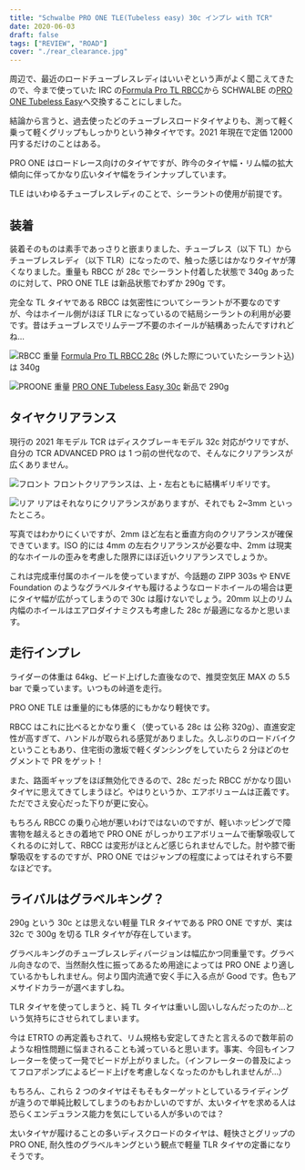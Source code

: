 ```yaml
---
title: "Schwalbe PRO ONE TLE(Tubeless easy) 30c インプレ with TCR"
date: 2020-06-03
draft: false
tags: ["REVIEW", "ROAD"]
cover: "./rear_clearance.jpg"
---
```


周辺で、最近のロードチューブレスレディはいいぞという声がよく聞こえてきたので、今まで使っていた IRC の[Formula Pro TL RBCC](https://amzn.to/3eJaIWs)から SCHWALBE の[PRO ONE Tubeless Easy](https://www.amazon.co.jp/dp/B07WPV58SC/?tag=gensobunya-22)へ交換することにしました。

<LinkBox isAmazonLink url="https://www.amazon.co.jp/dp/B07WPV58SC/" />

結論から言うと、過去使ったどのチューブレスロードタイヤよりも、測って軽く乗って軽くグリップもしっかりという神タイヤです。2021 年現在で定価 12000 円するだけのことはある。

PRO ONE はロードレース向けのタイヤですが、昨今のタイヤ幅・リム幅の拡大傾向に伴ってかなり広いタイヤ幅をラインナップしています。

TLE はいわゆるチューブレスレディのことで、シーラントの使用が前提です。

## 装着

装着そのものは素手であっさりと嵌まりました、チューブレス（以下 TL）からチューブレスレディ（以下 TLR）になったので、触った感じはかなりタイヤが薄くなりました。重量も RBCC が 28c でシーラント付着した状態で 340g あったのに対して、PRO ONE TLE は新品状態でわずか 290g です。

完全な TL タイヤである RBCC は気密性についてシーラントが不要なのですが、今はホイール側がほぼ TLR になっているので結局シーラントの利用が必要です。昔はチューブレスでリムテープ不要のホイールが結構あったんですけれどね…

![RBCC 重量](./weight_rbcc.jpg)
[Formula Pro TL RBCC 28c](https://amzn.to/3eJaIWs) (外した際についていたシーラント込)は 340g

![PROONE 重量](./weight_proone.jpg)
[PRO ONE Tubeless Easy 30c](https://www.amazon.co.jp/dp/B07WPV58SC/?tag=gensobunya-22) 新品で 290g

## タイヤクリアランス

現行の 2021 年モデル TCR はディスクブレーキモデル 32c 対応がウリですが、自分の TCR ADVANCED PRO は 1 つ前の世代なので、そんなにクリアランスが広くありません。

![フロント](./front_clearance.jpg)
フロントクリアランスは、上・左右ともに結構ギリギリです。

![リア](./rear_clearance.jpg)
リアはそれなりにクリアランスがありますが、それでも 2~3mm といったところ。

写真ではわかりにくいですが、2mm ほど左右と垂直方向のクリアランスが確保できています。ISO 的には 4mm の左右クリアランスが必要な中、2mm は現実的なホイールの歪みを考慮した限界にほぼ近いクリアランスでしょうか。

これは完成車付属のホイールを使っていますが、今話題の ZIPP 303s や ENVE Foundation のようなグラベルタイヤも履けるようなロードホイールの場合は更にタイヤ幅が広がってしまうので 30c は履けないでしょう。20mm 以上のリム内幅のホイールはエアロダイナミクスも考慮した 28c が最適になるかと思います。

## 走行インプレ

ライダーの体重は 64kg、ビード上げした直後なので、推奨空気圧 MAX の 5.5 bar で乗っています。いつもの峠道を走行。

PRO ONE TLE は重量的にも体感的にもかなり軽快です。

RBCC はこれに比べるとかなり重く（使っている 28c は 公称 320g）、直進安定性が高すぎて、ハンドルが取られる感覚がありました。久しぶりのロードバイクということもあり、住宅街の激坂で軽くダンシングをしていたら 2 分ほどのセグメントで PR をゲット！

また、路面ギャップをほぼ無効化できるので、28c だった RBCC がかなり固いタイヤに思えてきてしまうほど。やはりというか、エアボリュームは正義です。ただでさえ安心だった下りが更に安心。

もちろん RBCC の乗り心地が悪いわけではないのですが、軽いホッピングで障害物を越えるときの着地で PRO ONE がしっかりエアボリュームで衝撃吸収してくれるのに対して、RBCC は変形がほとんど感じられませんでした。肘や膝で衝撃吸収をするのですが、PRO ONE ではジャンプの程度によってはそれすら不要なほどです。

## ライバルはグラベルキング？

290g という 30c とは思えない軽量 TLR タイヤである PRO ONE ですが、実は 32c で 300g を切る TLR タイヤが存在しています。

<LinkBox isAmazonLink url="https://www.amazon.co.jp/dp/B07D6X5DYX/" />

グラベルキングのチューブレスレディバージョンは幅広かつ同重量です。グラベル向きなので、当然耐久性に振ってあるため用途によっては PRO ONE より適しているかもしれません。何より国内流通で安く手に入る点が Good です。色もアメサイドカラーが選べますしね。

TLR タイヤを使ってしまうと、純 TL タイヤは重いし固いしなんだったのか…という気持ちにさせられてしまいます。

今は ETRTO の再定義もされて、リム規格も安定してきたと言えるので数年前のような相性問題に悩まされることも減っていると思います。事実、今回もインフレーターを使って一発でビードが上がりました。（インフレーターの普及によってフロアポンプによるビード上げを考慮しなくなったのかもしれませんが…）

もちろん、これら 2 つのタイヤはそもそもターゲットとしているライディングが違うので単純比較してしまうのもおかしいのですが、太いタイヤを求める人は恐らくエンデュランス能力を気にしている人が多いのでは？

太いタイヤが履けることの多いディスクロードのタイヤは、軽快さとグリップの PRO ONE, 耐久性のグラベルキングという観点で軽量 TLR タイヤの定番になりそうです。

<LinkBox isAmazonLink url="https://www.amazon.co.jp/dp/B07WPV58SC/" />
